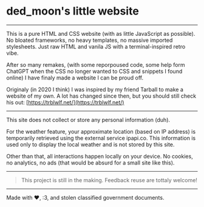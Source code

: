 # ded_moon's little website

---
This is a pure HTML and CSS website (with as little JavaScript as possible). No bloated frameworks, no heavy templates, no massive imported stylesheets. Just raw HTML and vanila JS with a terminal-inspired retro vibe.

After so many remakes, (with some reporpoused code, some help form ChatGPT when the CSS no longer wanted to CSS and snippets I found online) I have finaly made a website I can be proud off.

Originaly (in 2020 I think) I was inspired by my friend Tarball to make a website of my own. A lot has changed since then, but you should still check his out: [https://trblwlf.net/](https://trblwlf.net/)

---

This site does not collect or store any personal information (duh).

For the weather feature, your approximate location (based on IP address) is temporarily retrieved using the external service ipapi.co. This information is used only to display the local weather and is not stored by this site. 

Other than that, all interactions happen locally on your device. No cookies, no analytics, no ads (that would be absurd for a small site like this).

---

> This project is still in the making. Feedback reuse are tottaly welcome!

---
Made with ❤, :3, and stolen classified government documents.